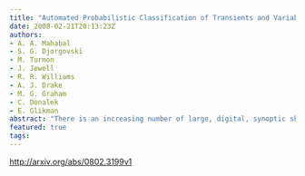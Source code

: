 ```yaml
---
title: "Automated Probabilistic Classification of Transients and Variables"
date: 2008-02-21T20:13:23Z
authors:
- A. A. Mahabal
- S. G. Djorgovski
- M. Turmon
- J. Jewell
- R. R. Williams
- A. J. Drake
- M. G. Graham
- C. Donalek
- E. Glikman
abstract: "There is an increasing number of large, digital, synoptic sky surveys, in which repeated observations are obtained over large areas of the sky in multiple epochs. Likewise, there is a growth in the number of (often automated or robotic) follow-up facilities with varied capabilities in terms of instruments, depth, cadence, wavelengths, etc., most of which are geared toward some specific astrophysical phenomenon. As the number of detected transient events grows, an automated, probabilistic classification of the detected variables and transients becomes increasingly important, so that an optimal use can be made of follow-up facilities, without unnecessary duplication of effort. We describe a methodology now under development for a prototype event classification system; it involves Bayesian and Machine Learning classifiers, automated incorporation of feedback from follow-up observations, and discriminated or directed follow-up requests. This type of methodology may be essential for the massive synoptic sky surveys in the future."
featured: true
tags:
---
```

http://arxiv.org/abs/0802.3199v1